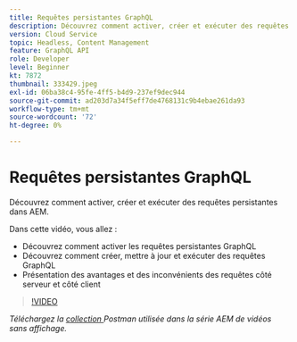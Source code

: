 ```yaml
---
title: Requêtes persistantes GraphQL
description: Découvrez comment activer, créer et exécuter des requêtes persistantes dans AEM.
version: Cloud Service
topic: Headless, Content Management
feature: GraphQL API
role: Developer
level: Beginner
kt: 7872
thumbnail: 333429.jpeg
exl-id: 06ba38c4-95fe-4ff5-b4d9-237ef9dec944
source-git-commit: ad203d7a34f5eff7de4768131c9b4ebae261da93
workflow-type: tm+mt
source-wordcount: '72'
ht-degree: 0%

---
```


# Requêtes persistantes GraphQL

Découvrez comment activer, créer et exécuter des requêtes persistantes dans AEM.

Dans cette vidéo, vous allez :

+ Découvrez comment activer les requêtes persistantes GraphQL
+ Découvrez comment créer, mettre à jour et exécuter des requêtes GraphQL
+ Présentation des avantages et des inconvénients des requêtes côté serveur et côté client

>[!VIDEO](https://video.tv.adobe.com/v/333429/?quality=12&learn=on)

_Téléchargez la  [collection ](./assets/aem-headless-video-series.postman_collection.json) Postman utilisée dans la série AEM de vidéos sans affichage._
